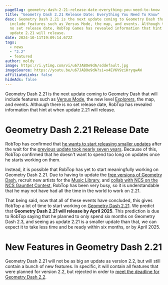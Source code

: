 ```yaml
---
pageSlug: geometry-dash-2-21-release-date-everything-you-need-to-know
title: "Geometry Dash 2.21 Release Date: Everything You Need To Know"
desc: Geometry Dash 2.21 is the next update coming to Geometry Dash that will
  include features such as Versus Mode, the map, and events. Although there is
  no set release date, RobTop Games has revealed information that hint at when
  update 2.21 will release.
date: 2024-10-11T19:09:14.672Z
tags:
  - news
  - "2.2"
  - featured
author: moldy
image: https://i.ytimg.com/vi/u67JABOe9dA/sddefault.jpg
imageSource: https://youtu.be/u67JABOe9dA?si=x4EV6V9ziHryqwAW
affiliateLinks: false
hideAds: false
---
```

Geometry Dash 2.21 is the next update coming to Geometry Dash that will include features such as [Versus Mode](/posts/robtop-cancels-geometry-dash-2-2-versus-mode-after-6-years-of-development/), the new level [Explorers](/posts/explorers-delayed-until-after-geometry-dash-2-2/), the map, and events. Although there is no set release date, RobTop has revealed information that hint at when update 2.21 will release.

# Geometry Dash 2.21 Release Date

RobTop has confirmed that [he wants to start releasing smaller updates](/posts/robtop-confirms-geometry-dash-2-3-will-come-out-6-months-from-when-he-starts/) after the wait for the [previous update took nearly seven years](/posts/geometry-dash-2-2-released/). Because of this, RobTop confirmed that he doesn't want to spend too long on updates once he starts working on them.

Instead, it is possible that RobTop has yet to start meaningfully working on Geometry Dash 2.21. Due to having to update the [free versions of Geometry Dash](/posts/how-to-play-geometry-dash-lite-meltdown-world-subzero-for-free/), recruit new artists for the [Music Library](/posts/ncs-added-to-geometry-dash-music-library/), and [collab with NCS on the NCS Gauntlet Contest](/posts/geometry-dash-ncs-gauntlet-contest-all-winners-results/), RobTop has been very busy, so it is understandable that he may not have had all the time in the world to work on 2.21.

That being said, now that all of these events have concluded, this gives RobTop a lot of time to start working on [Geometry Dash 2.21](/categories/2.2/). We predict that **Geometry Dash 2.21 will release by April 2025**. This prediction is due to RobTop saying that he planned to only spend six months on Geometry Dash 2.3, and seeing as update 2.21 is a smaller update than that, we can expect it to take less time and be ready within six months, or by April 2025.

# New Features in Geometry Dash 2.21

Geometry Dash 2.21 will not be as big an update as version 2.2, but will still contain a bunch of new features. In specific, it will contain all features that were planned for version 2.2, but rejected in order to [meet the deadline for Geometry Dash 2.2](/posts/geometry-dash-2-2-might-get-delayed-to-2024/).